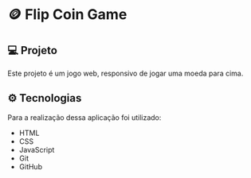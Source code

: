 # 🪙 Flip Coin Game

## 💻 Projeto
Este projeto é um jogo web, responsivo de jogar uma moeda para cima.

## ⚙️ Tecnologias
Para a realização dessa aplicação foi utilizado:
- HTML
- CSS
- JavaScript
- Git 
- GitHub